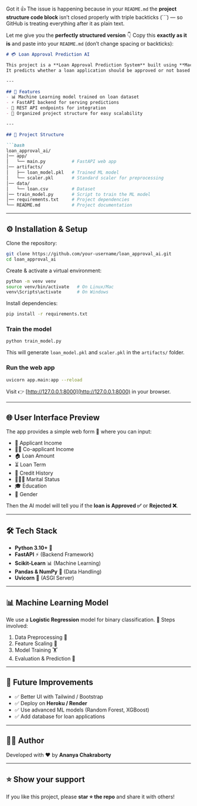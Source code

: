 Got it 👍
The issue is happening because in your `README.md` the **project structure code block** isn’t closed properly with triple backticks (\`\`\`) — so GitHub is treating everything after it as plain text.

Let me give you the **perfectly structured version** 👇
Copy this **exactly as it is** and paste into your `README.md` (don’t change spacing or backticks):

````markdown
# 💳 Loan Approval Prediction AI  

This project is a **Loan Approval Prediction System** built using **Machine Learning** and deployed with **FastAPI**.  
It predicts whether a loan application should be approved or not based on applicant details.  

---

## 🚀 Features  
- 📊 Machine Learning model trained on loan dataset  
- ⚡ FastAPI backend for serving predictions  
- 🔗 REST API endpoints for integration  
- 📂 Organized project structure for easy scalability  

---

## 📂 Project Structure  

```bash
loan_approval_ai/
│── app/
│   └── main.py          # FastAPI web app
│── artifacts/
│   ├── loan_model.pkl   # Trained ML model
│   └── scaler.pkl       # Standard scaler for preprocessing
│── data/
│   └── loan.csv         # Dataset
│── train_model.py       # Script to train the ML model
│── requirements.txt     # Project dependencies
└── README.md            # Project documentation
````

---

## ⚙️ Installation & Setup

Clone the repository:

```bash
git clone https://github.com/your-username/loan_approval_ai.git
cd loan_approval_ai
```

Create & activate a virtual environment:

```bash
python -m venv venv
source venv/bin/activate   # On Linux/Mac
venv\Scripts\activate      # On Windows
```

Install dependencies:

```bash
pip install -r requirements.txt
```

### Train the model

```bash
python train_model.py
```

This will generate `loan_model.pkl` and `scaler.pkl` in the `artifacts/` folder.

### Run the web app

```bash
uvicorn app.main:app --reload
```

Visit 👉 [http://127.0.0.1:8000](http://127.0.0.1:8000) in your browser.

---

## 🌐 User Interface Preview

The app provides a simple web form 📝 where you can input:

* 👨 Applicant Income
* 👩‍👦 Co-applicant Income
* 🏠 Loan Amount
* ⏳ Loan Term
* 👔 Credit History
* 👨‍👩‍👧 Marital Status
* 🎓 Education
* 👩 Gender

Then the AI model will tell you if the **loan is Approved ✅** or **Rejected ❌**.

---

## 🛠️ Tech Stack

* **Python 3.10+** 🐍
* **FastAPI** ⚡ (Backend Framework)
* **Scikit-Learn** 📊 (Machine Learning)
* **Pandas & NumPy** 🔢 (Data Handling)
* **Uvicorn** 🚀 (ASGI Server)

---

## 📊 Machine Learning Model

We use a **Logistic Regression** model for binary classification.
📌 Steps involved:

1. Data Preprocessing 🔧
2. Feature Scaling 📏
3. Model Training 🏋️
4. Evaluation & Prediction 🎯

---

## 📌 Future Improvements

* ✅ Better UI with Tailwind / Bootstrap
* ✅ Deploy on **Heroku / Render**
* ✅ Use advanced ML models (Random Forest, XGBoost)
* ✅ Add database for loan applications

---

## 👨‍💻 Author

Developed with ❤️ by **Ananya Chakraborty**

---

## ⭐ Show your support

If you like this project, please **star ⭐ the repo** and share it with others!
